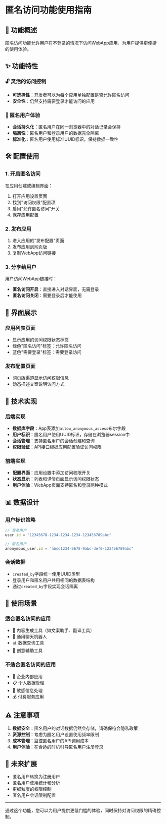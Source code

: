 # 匿名访问功能使用指南

## 🎯 功能概述

匿名访问功能允许用户在不登录的情况下访问WebApp应用，为用户提供更便捷的使用体验。

## ✨ 功能特性

### 🔓 灵活的访问控制
- **可选择性**：开发者可以为每个应用单独配置是否允许匿名访问
- **安全性**：仍然支持需要登录才能访问的应用

### 👤 匿名用户体验
- **会话持久化**：匿名用户在同一浏览器中的对话记录会保持
- **隔离性**：匿名用户和登录用户的数据完全隔离
- **标准化**：匿名用户使用标准UUID标识，保持数据一致性

## 🛠️ 配置使用

### 1. 开启匿名访问

在应用创建或编辑界面：

1. 打开应用设置页面
2. 找到"访问权限"配置项
3. 启用"允许匿名访问"开关
4. 保存应用配置

### 2. 发布应用

1. 进入应用的"发布配置"页面
2. 发布应用到网页版
3. 复制WebApp访问链接

### 3. 分享给用户

用户访问WebApp链接时：
- **匿名访问开启**：直接进入对话界面，无需登录
- **匿名访问关闭**：需要登录后才能使用

## 🎨 界面展示

### 应用列表页面
- 显示应用的访问权限状态标签
- 绿色"匿名访问"标签：允许匿名访问
- 蓝色"需要登录"标签：需要登录访问

### 发布配置页面
- 网页版渠道显示访问权限信息
- 动态描述文案说明访问方式

## 🔧 技术实现

### 后端实现
- **数据库字段**：App表添加`allow_anonymous_access`布尔字段
- **用户标识**：匿名用户使用UUID标识，存储在浏览器session中
- **会话管理**：支持匿名用户的会话创建和查询
- **权限验证**：API接口根据应用配置验证访问权限

### 前端实现
- **配置界面**：应用设置中添加访问权限开关
- **状态显示**：列表和详情页面显示访问权限状态
- **用户体验**：WebApp页面支持匿名和登录两种模式

## 📊 数据设计

### 用户标识策略
```javascript
// 登录用户
user.id = "12345678-1234-1234-1234-123456789abc"

// 匿名用户  
anonymous_user.id = "abcd1234-5678-9abc-def0-123456789abc"
```

### 会话数据
- `created_by`字段统一使用UUID类型
- 登录用户和匿名用户共用相同的数据表结构
- 通过`created_by`字段实现会话隔离

## 🎯 使用场景

### 适合匿名访问的应用
- 📝 内容生成工具（如文案助手、翻译工具）
- 🤖 通用聊天机器人
- 📊 数据查询工具
- 🎨 创意辅助工具

### 不适合匿名访问的应用
- 💼 企业内部应用
- 📋 个人数据管理
- 🔐 敏感信息处理
- 💰 付费服务应用

## ⚠️ 注意事项

1. **数据安全**：匿名用户的对话数据仍然会存储，请确保符合隐私政策
2. **资源控制**：考虑为匿名用户设置使用频率限制
3. **成本管理**：监控匿名用户的API调用成本
4. **用户体验**：在合适的时机引导匿名用户注册登录

## 🚀 未来扩展

- 匿名用户转换为注册用户
- 匿名用户使用统计和分析
- 更细粒度的权限控制
- 匿名用户会话限制配置

---

通过这个功能，您可以为用户提供更低门槛的体验，同时保持对访问权限的精确控制。
